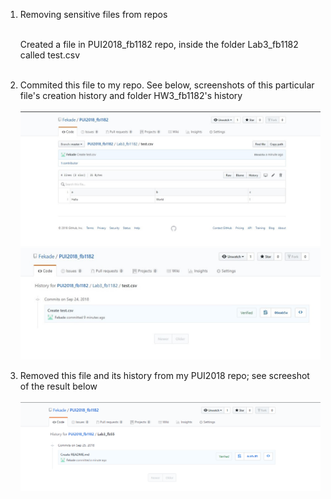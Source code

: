 
1. Removing sensitive files from repos</br></br>

   Created a file in PUI2018_fb1182 repo, inside the folder Lab3_fb1182 called test.csv</br></br>

2. Commited this file to my repo. See below, screenshots of this particular file's creation history and folder HW3_fb1182's history</br></br>
![alt text](imgs/test.csv.png)</br>
![alt text](imgs/history.png)</br>

3. Removed this file and its history from my PUI2018 repo; see screeshot of the result below </br></br>
![alt text](imgs/repo_history.png)

